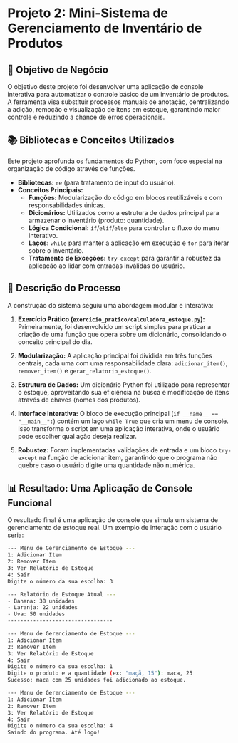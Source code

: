# Projeto 2: Mini-Sistema de Gerenciamento de Inventário de Produtos

## 🎯 Objetivo de Negócio
O objetivo deste projeto foi desenvolver uma aplicação de console interativa para automatizar o controle básico de um inventário de produtos. A ferramenta visa substituir processos manuais de anotação, centralizando a adição, remoção e visualização de itens em estoque, garantindo maior controle e reduzindo a chance de erros operacionais.

## 📚 Bibliotecas e Conceitos Utilizados
Este projeto aprofunda os fundamentos do Python, com foco especial na organização de código através de funções.
-   **Bibliotecas:** `re` (para tratamento de input do usuário).
-   **Conceitos Principais:**
    -   **Funções:** Modularização do código em blocos reutilizáveis e com responsabilidades únicas.
    -   **Dicionários:** Utilizados como a estrutura de dados principal para armazenar o inventário (produto: quantidade).
    -   **Lógica Condicional:** `if`/`elif`/`else` para controlar o fluxo do menu interativo.
    -   **Laços:** `while` para manter a aplicação em execução e `for` para iterar sobre o inventário.
    -   **Tratamento de Exceções:** `try-except` para garantir a robustez da aplicação ao lidar com entradas inválidas do usuário.

## 📖 Descrição do Processo
A construção do sistema seguiu uma abordagem modular e interativa:

1.  **Exercício Prático (`exercicio_pratico/calculadora_estoque.py`):** Primeiramente, foi desenvolvido um script simples para praticar a criação de uma função que opera sobre um dicionário, consolidando o conceito principal do dia.

2.  **Modularização:** A aplicação principal foi dividida em três funções centrais, cada uma com uma responsabilidade clara: `adicionar_item()`, `remover_item()` e `gerar_relatorio_estoque()`.

3.  **Estrutura de Dados:** Um dicionário Python foi utilizado para representar o estoque, aproveitando sua eficiência na busca e modificação de itens através de chaves (nomes dos produtos).

4.  **Interface Interativa:** O bloco de execução principal (`if __name__ == "__main__":`) contém um laço `while True` que cria um menu de console. Isso transforma o script em uma aplicação interativa, onde o usuário pode escolher qual ação deseja realizar.

5.  **Robustez:** Foram implementadas validações de entrada e um bloco `try-except` na função de adicionar item, garantindo que o programa não quebre caso o usuário digite uma quantidade não numérica.

## 📊 Resultado: Uma Aplicação de Console Funcional
O resultado final é uma aplicação de console que simula um sistema de gerenciamento de estoque real. Um exemplo de interação com o usuário seria:

```bash
--- Menu de Gerenciamento de Estoque ---
1: Adicionar Item
2: Remover Item
3: Ver Relatório de Estoque
4: Sair
Digite o número da sua escolha: 3

--- Relatório de Estoque Atual ---
- Banana: 38 unidades
- Laranja: 22 unidades
- Uva: 50 unidades
---------------------------------

--- Menu de Gerenciamento de Estoque ---
1: Adicionar Item
2: Remover Item
3: Ver Relatório de Estoque
4: Sair
Digite o número da sua escolha: 1
Digite o produto e a quantidade (ex: "maçã, 15"): maca, 25
Sucesso: maca com 25 unidades foi adicionado ao estoque.

--- Menu de Gerenciamento de Estoque ---
1: Adicionar Item
2: Remover Item
3: Ver Relatório de Estoque
4: Sair
Digite o número da sua escolha: 4
Saindo do programa. Até logo!
